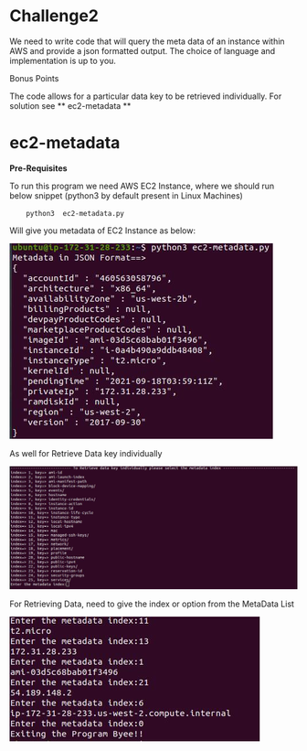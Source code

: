 # Challenge2

We need to write code that will query the meta data of an instance within AWS and provide a json formatted output. The choice of language and implementation is up to you.

Bonus Points

The code allows for a particular data key to be retrieved individually. For solution see ** ec2-metadata **

# ec2-metadata

**Pre-Requisites**

To run this program we need AWS EC2 Instance, where we should run below snippet (python3 by default present in Linux Machines)

```
    python3  ec2-metadata.py
```

Will give you metadata of EC2 Instance as below:


<img src="MetadataJSON.jpeg" alt="MetadataJSON" class="inline"/>

As well for Retrieve Data key individually

<img src="MetadataOptions.jpeg" alt="MetadataOptions" class="inline"/>

For Retrieving Data, need to give the index or option from the MetaData List

<img src="MetadataIndex.jpeg" alt="hi" class="inline"/>
